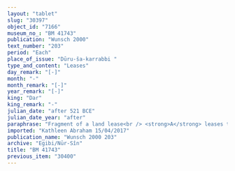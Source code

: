 ```yaml
---
layout: "tablet"
slug: "30397"
object_id: "7166"
museum_no_: "BM 41743"
publication: "Wunsch 2000"
text_number: "203"
period: "Each"
place_of_issue: "Dūru-ša-karrabbi "
type_and_content: "Leases"
day_remark: "[-]"
month: "-"
month_remark: "[-]"
year_remark: "[-]"
king: "Dar"
king_remark: "-"
julian_date: "after 521 BCE"
julian_date_year: "after"
paraphrase: "Fragment of a land lease<br /> <strong>A</strong> leases the land planted with trees (<em>zēru zaqpu)</em>, located next to <strong>C<sub>1 </sub></strong>and <strong>C<sub>2</sub></strong>, for gardening (<em>nukaribbūtu</em>) to <strong>B</strong>. The rest of the tablet is broken off. Fragmentary names of 3 witnesses and the scribe.<br /> &nbsp;<br /> <strong>A </strong>= &Scaron;irku/Iddināya//Egibi (aka Marduk-nāddināya//Egibi); <strong>B </strong>= name broken; <strong>C<sub>1 </sub></strong>= Mu&scaron;ēzib-&hellip;; <strong>C<sub>2 </sub></strong>= Bēl-eṭer/&hellip;"
imported: "Kathleen Abraham 15/04/2017"
publication_name: "Wunsch 2000 203"
archive: "Egibi/Nūr-Sîn"
title: "BM 41743"
previous_item: "30400"
---
```


